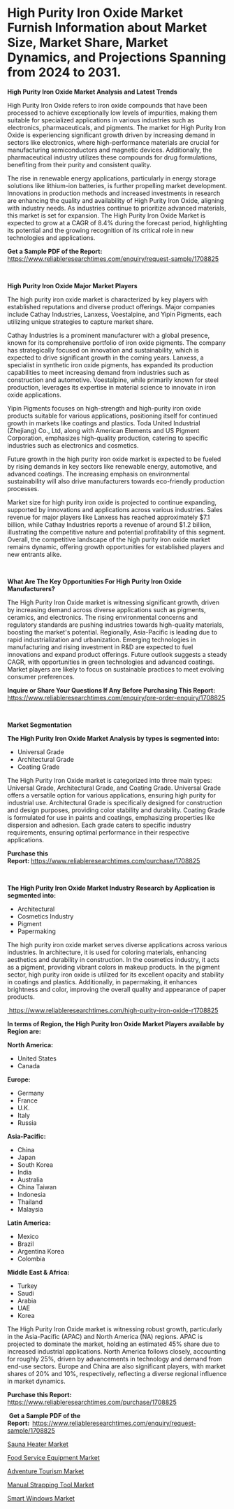 <p><h1>High Purity Iron Oxide Market Furnish Information about Market Size, Market Share, Market Dynamics, and Projections Spanning from 2024 to 2031.</h1></p><p><strong>High Purity Iron Oxide Market Analysis and Latest Trends</strong></p>
<p><p>High Purity Iron Oxide refers to iron oxide compounds that have been processed to achieve exceptionally low levels of impurities, making them suitable for specialized applications in various industries such as electronics, pharmaceuticals, and pigments. The market for High Purity Iron Oxide is experiencing significant growth driven by increasing demand in sectors like electronics, where high-performance materials are crucial for manufacturing semiconductors and magnetic devices. Additionally, the pharmaceutical industry utilizes these compounds for drug formulations, benefiting from their purity and consistent quality.</p><p>The rise in renewable energy applications, particularly in energy storage solutions like lithium-ion batteries, is further propelling market development. Innovations in production methods and increased investments in research are enhancing the quality and availability of High Purity Iron Oxide, aligning with industry needs. As industries continue to prioritize advanced materials, this market is set for expansion. The High Purity Iron Oxide Market is expected to grow at a CAGR of 8.4% during the forecast period, highlighting its potential and the growing recognition of its critical role in new technologies and applications.</p></p>
<p><strong>Get a Sample PDF of the Report:&nbsp;</strong> <a href="https://www.reliableresearchtimes.com/enquiry/request-sample/1708825?utm_campaign=1602&utm_medium=2&utm_source=Github&utm_content=ia&utm_term=21102024&utm_id=high-purity-iron-oxide">https://www.reliableresearchtimes.com/enquiry/request-sample/1708825</a></p>
<p>&nbsp;</p>
<p><strong>High Purity Iron Oxide Major Market Players</strong></p>
<p><p>The high purity iron oxide market is characterized by key players with established reputations and diverse product offerings. Major companies include Cathay Industries, Lanxess, Voestalpine, and Yipin Pigments, each utilizing unique strategies to capture market share.</p><p>Cathay Industries is a prominent manufacturer with a global presence, known for its comprehensive portfolio of iron oxide pigments. The company has strategically focused on innovation and sustainability, which is expected to drive significant growth in the coming years. Lanxess, a specialist in synthetic iron oxide pigments, has expanded its production capabilities to meet increasing demand from industries such as construction and automotive. Voestalpine, while primarily known for steel production, leverages its expertise in material science to innovate in iron oxide applications.</p><p>Yipin Pigments focuses on high-strength and high-purity iron oxide products suitable for various applications, positioning itself for continued growth in markets like coatings and plastics. Toda United Industrial (Zhejiang) Co., Ltd, along with American Elements and US Pigment Corporation, emphasizes high-quality production, catering to specific industries such as electronics and cosmetics.</p><p>Future growth in the high purity iron oxide market is expected to be fueled by rising demands in key sectors like renewable energy, automotive, and advanced coatings. The increasing emphasis on environmental sustainability will also drive manufacturers towards eco-friendly production processes.</p><p>Market size for high purity iron oxide is projected to continue expanding, supported by innovations and applications across various industries. Sales revenue for major players like Lanxess has reached approximately $7.1 billion, while Cathay Industries reports a revenue of around $1.2 billion, illustrating the competitive nature and potential profitability of this segment. Overall, the competitive landscape of the high purity iron oxide market remains dynamic, offering growth opportunities for established players and new entrants alike.</p></p>
<p>&nbsp;</p>
<p><strong>What Are The Key Opportunities For High Purity Iron Oxide Manufacturers?</strong></p>
<p><p>The High Purity Iron Oxide market is witnessing significant growth, driven by increasing demand across diverse applications such as pigments, ceramics, and electronics. The rising environmental concerns and regulatory standards are pushing industries towards high-quality materials, boosting the market's potential. Regionally, Asia-Pacific is leading due to rapid industrialization and urbanization. Emerging technologies in manufacturing and rising investment in R&D are expected to fuel innovations and expand product offerings. Future outlook suggests a steady CAGR, with opportunities in green technologies and advanced coatings. Market players are likely to focus on sustainable practices to meet evolving consumer preferences.</p></p>
<p><strong>Inquire or Share Your Questions If Any Before Purchasing This Report:</strong> <a href="https://www.reliableresearchtimes.com/enquiry/pre-order-enquiry/1708825?utm_campaign=1602&utm_medium=2&utm_source=Github&utm_content=ia&utm_term=21102024&utm_id=high-purity-iron-oxide">https://www.reliableresearchtimes.com/enquiry/pre-order-enquiry/1708825</a></p>
<p>&nbsp;</p>
<p><strong>Market Segmentation</strong></p>
<p><strong>The High Purity Iron Oxide Market Analysis by types is segmented into:</strong></p>
<p><ul><li>Universal Grade</li><li>Architectural Grade</li><li>Coating Grade</li></ul></p>
<p><p>The High Purity Iron Oxide market is categorized into three main types: Universal Grade, Architectural Grade, and Coating Grade. Universal Grade offers a versatile option for various applications, ensuring high purity for industrial use. Architectural Grade is specifically designed for construction and design purposes, providing color stability and durability. Coating Grade is formulated for use in paints and coatings, emphasizing properties like dispersion and adhesion. Each grade caters to specific industry requirements, ensuring optimal performance in their respective applications.</p></p>
<p><strong>Purchase this Report:&nbsp;</strong><a href="https://www.reliableresearchtimes.com/purchase/1708825?utm_campaign=1602&utm_medium=2&utm_source=Github&utm_content=ia&utm_term=21102024&utm_id=high-purity-iron-oxide">https://www.reliableresearchtimes.com/purchase/1708825</a></p>
<p>&nbsp;</p>
<p><strong>The High Purity Iron Oxide Market Industry Research by Application is segmented into:</strong></p>
<p><ul><li>Architectural</li><li>Cosmetics Industry</li><li>Pigment</li><li>Papermaking</li></ul></p>
<p><p>The high purity iron oxide market serves diverse applications across various industries. In architecture, it is used for coloring materials, enhancing aesthetics and durability in construction. In the cosmetics industry, it acts as a pigment, providing vibrant colors in makeup products. In the pigment sector, high purity iron oxide is utilized for its excellent opacity and stability in coatings and plastics. Additionally, in papermaking, it enhances brightness and color, improving the overall quality and appearance of paper products.</p></p>
<p><a href="https://www.reliableresearchtimes.com/high-purity-iron-oxide-r1708825?utm_campaign=1602&utm_medium=2&utm_source=Github&utm_content=ia&utm_term=21102024&utm_id=high-purity-iron-oxide">&nbsp;https://www.reliableresearchtimes.com/high-purity-iron-oxide-r1708825</a></p>
<p><strong>In terms of Region, the High Purity Iron Oxide Market Players available by Region are:</strong></p>
<p>
    <p> <strong> North America: </strong>
        <ul>
            <li>United States</li>
            <li>Canada</li>
        </ul>
        </p> 
    <p> <strong> Europe: </strong>
        <ul>
            <li>Germany</li>
            <li>France</li>
            <li>U.K.</li>
            <li>Italy</li>
            <li>Russia</li>
        </ul>
        </p> 
    <p> <strong> Asia-Pacific: </strong>
        <ul>
            <li>China</li>
            <li>Japan</li>
            <li>South Korea</li>
            <li>India</li>
            <li>Australia</li>
            <li>China Taiwan</li>
            <li>Indonesia</li>
            <li>Thailand</li>
            <li>Malaysia</li>
        </ul>
        </p> 
    <p> <strong> Latin America: </strong>
        <ul>
            <li>Mexico</li>
            <li>Brazil</li>
            <li>Argentina Korea</li>
            <li>Colombia</li>
        </ul>
        </p> 
    <p> <strong> Middle East & Africa: </strong>
        <ul>
            <li>Turkey</li>
            <li>Saudi</li>
            <li>Arabia</li>
            <li>UAE</li>
            <li>Korea</li>
        </ul>
    </p>
    </p>
<p><p>The High Purity Iron Oxide market is witnessing robust growth, particularly in the Asia-Pacific (APAC) and North America (NA) regions. APAC is projected to dominate the market, holding an estimated 45% share due to increased industrial applications. North America follows closely, accounting for roughly 25%, driven by advancements in technology and demand from end-use sectors. Europe and China are also significant players, with market shares of 20% and 10%, respectively, reflecting a diverse regional influence in market dynamics.</p></p>
<p><strong>Purchase this Report: </strong><a href="https://www.reliableresearchtimes.com/purchase/1708825?utm_campaign=1602&utm_medium=2&utm_source=Github&utm_content=ia&utm_term=21102024&utm_id=high-purity-iron-oxide">https://www.reliableresearchtimes.com/purchase/1708825</a></p>
<p>&nbsp;<strong>Get a Sample PDF of the Report:&nbsp;&nbsp;</strong><a href="https://www.reliableresearchtimes.com/enquiry/request-sample/1708825?utm_campaign=1602&utm_medium=2&utm_source=Github&utm_content=ia&utm_term=21102024&utm_id=high-purity-iron-oxide">https://www.reliableresearchtimes.com/enquiry/request-sample/1708825</a></p>
<p><strong></strong></p>
<p><p><a href="https://www.linkedin.com/pulse/sauna-heater-industry-sector-new-technologies-market-impact-pyjgf?utm_campaign=1602&utm_medium=2&utm_source=Github&utm_content=ia&utm_term=21102024&utm_id=high-purity-iron-oxide">Sauna Heater Market</a></p><p><a href="https://www.linkedin.com/pulse/food-service-equipment-market-research-report-2024-2031-2kurf?utm_campaign=1602&utm_medium=2&utm_source=Github&utm_content=ia&utm_term=21102024&utm_id=high-purity-iron-oxide">Food Service Equipment Market</a></p><p><a href="https://www.linkedin.com/pulse/adventure-tourism-market-emerging-trends-future-prospects-w3rnf?utm_campaign=1602&utm_medium=2&utm_source=Github&utm_content=ia&utm_term=21102024&utm_id=high-purity-iron-oxide">Adventure Tourism Market</a></p><p><a href="https://www.linkedin.com/pulse/global-manual-strapping-tool-market-share-growth-opportunities-ibjkf?utm_campaign=1602&utm_medium=2&utm_source=Github&utm_content=ia&utm_term=21102024&utm_id=high-purity-iron-oxide">Manual Strapping Tool Market</a></p><p><a href="https://www.linkedin.com/pulse/strategic-market-insights-global-smart-windows-2024-2031-u6upf?utm_campaign=1602&utm_medium=2&utm_source=Github&utm_content=ia&utm_term=21102024&utm_id=high-purity-iron-oxide">Smart Windows Market</a></p></p>
